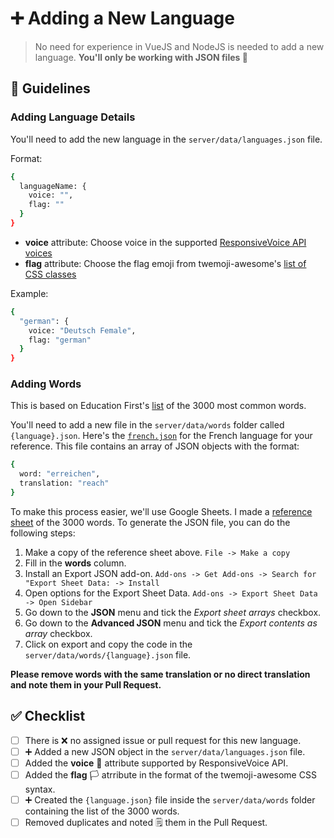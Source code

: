 # ➕ Adding a New Language

> No need for experience in VueJS and NodeJS is needed to add a new language. **You'll only be working with JSON files 🎉**

## 📝 Guidelines

### Adding Language Details
You'll need to add the new language in the `server/data/languages.json` file.  

Format:
```sh
{
  languageName: {
    voice: "",
    flag: ""
  }
}
```

- **voice** attribute: Choose voice in the supported [ResponsiveVoice API voices](https://github.com/jayehernandez/letra-extension/blob/master/docs/supported_voices.md)
- **flag** attribute: Choose the flag emoji from twemoji-awesome's [list of CSS classes](https://github.com/jayehernandez/letra-extension/blob/master/client/src/style/twemoji-awesome.scss)

Example:
```sh
{
  "german": {
    voice: "Deutsch Female",
    flag: "german"
  }
}
```

### Adding Words
This is based on Education First's [list](https://www.ef.com/wwen/english-resources/english-vocabulary/top-3000-words/) of the 3000 most common words.

You'll need to add a new file in the `server/data/words` folder called `{language}.json`. 
Here's the [`french.json`](https://github.com/jayehernandez/letra-extension/blob/master/server/data/words/french.json) for the French language for your reference. This file contains an array of JSON objects with the format:
```sh
{
  word: "erreichen",
  translation: "reach"
}
```

To make this process easier, we'll use Google Sheets. I made a [reference sheet](https://docs.google.com/spreadsheets/d/1XFWxJPyVvlG-XL_EFGZ2BUTII0Gr3ovoKPrjfEi-a14) of the 3000 words. To generate the JSON file, you can do the following steps:

1. Make a copy of the reference sheet above. `File -> Make a copy`
2. Fill in the **words** column.
3. Install an Export JSON add-on.
  `Add-ons -> Get Add-ons -> Search for "Export Sheet Data: -> Install`
4. Open options for the Export Sheet Data.
  `Add-ons -> Export Sheet Data -> Open Sidebar`
5. Go down to the **JSON** menu and tick the *Export sheet arrays* checkbox.
6. Go down to the **Advanced JSON** menu and tick the *Export contents as array* checkbox.
7. Click on export and copy the code in the `server/data/words/{language}.json` file.

**Please remove words with the same translation or no direct translation and note them in your Pull Request.**

## ✅ Checklist
- [ ] There is ❌ no assigned issue or pull request for this new language.
- [ ] ➕ Added a new JSON object in the `server/data/languages.json` file.
- [ ] Added the **voice** 🎤 attribute supported by ResponsiveVoice API.
- [ ] Added the **flag** 🏳 atrribute in the format of the twemoji-awesome CSS syntax.
- [ ] ➕ Created the `{language.json}` file inside the `server/data/words` folder containing the list of the 3000 words.
- [ ] Removed duplicates and noted 🗒 them in the Pull Request.
